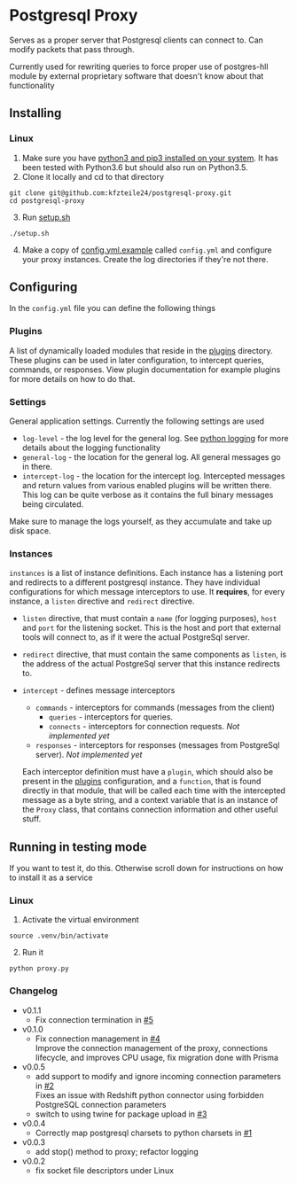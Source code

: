 # Postgresql Proxy

Serves as a proper server that Postgresql clients can connect to. Can modify packets that pass through.

Currently used for rewriting queries to force proper use of postgres-hll module by external proprietary software that doesn't know about that functionality

## Installing
### Linux
1. Make sure you have [python3 and pip3 installed on your system](https://stackoverflow.com/questions/6587507/how-to-install-pip-with-python-3#6587528). It has been tested with Python3.6 but should also run on Python3.5.
2. Clone it locally and cd to that directory
  ```
  git clone git@github.com:kfzteile24/postgresql-proxy.git
  cd postgresql-proxy
  ```
3. Run [setup.sh](setup.sh)
  ```
  ./setup.sh
  ```
4. Make a copy of [config.yml.example](config.yml.example) called `config.yml` and configure your proxy instances. Create the log directories if they're not there.

## Configuring
In the `config.yml` file you can define the following things
### Plugins
A list of dynamically loaded modules that reside in the [plugins](plugins) directory. These plugins can be used in later configuration, to intercept queries, commands, or responses. View plugin documentation for example plugins for more details on how to do that.
### Settings
General application settings. Currently the following settings are used
* `log-level` - the log level for the general log. See [python logging](https://docs.python.org/3.6/library/logging.html) for more details about the logging functionality
* `general-log` - the location for the general log. All general messages go in there.
* `intercept-log` - the location for the intercept log. Intercepted messages and return values from various enabled plugins will be written there. This log can be quite verbose as it contains the full binary messages being circulated.

Make sure to manage the logs yourself, as they accumulate and take up disk space.

### Instances
`instances` is a list of instance definitions. Each instance has a listening port and redirects to a different postgresql instance. They have individual configurations for which message interceptors to use. It **requires**, for every instance, a `listen` directive and `redirect` directive.
* `listen` directive, that must contain a `name` (for logging purposes), `host` and `port` for the listening socket. This is the host and port that external tools will connect to, as if it were the actual PostgreSql server.
* `redirect` directive, that must contain the same components as `listen`, is the address of the actual PostgreSql server that this instance redirects to.
* `intercept` - defines message interceptors
  * `commands` - interceptors for commands (messages from the client)
    * `queries` - interceptors for queries.
    * `connects` - interceptors for connection requests. *Not implemented yet*
  * `responses` - interceptors for responses (messages from PostgreSql server). *Not implemented yet*
  
  Each interceptor definition must have a `plugin`, which should also be present in the [plugins](#Plugins) configuration, and a `function`, that is found directly in that module, that will be called each time with the intercepted message as a byte string, and a context variable that is an instance of the `Proxy` class, that contains connection information and other useful stuff.

## Running in testing mode
If you want to test it, do this. Otherwise scroll down for instructions on how to install it as a service
### Linux
1. Activate the virtual environment
  ```
  source .venv/bin/activate
  ```
2. Run it
  ```
  python proxy.py
  ```

### Changelog

- v0.1.1
  - Fix connection termination in [#5](https://github.com/localstack/postgresql-proxy/pull/5)
- v0.1.0
  - Fix connection management in [#4](https://github.com/localstack/postgresql-proxy/pull/4)  
  Improve the connection management of the proxy, connections lifecycle, and improves CPU usage, fix migration done with Prisma
- v0.0.5
  - add support to modify and ignore incoming connection parameters in [#2](https://github.com/localstack/postgresql-proxy/pull/2)  
    Fixes an issue with Redshift python connector using forbidden PostgreSQL connection parameters
  - switch to using twine for package upload in [#3](https://github.com/localstack/postgresql-proxy/pull/3)
- v0.0.4
  - Correctly map postgresql charsets to python charsets in [#1](https://github.com/localstack/postgresql-proxy/pull/1)
- v0.0.3
  - add stop() method to proxy; refactor logging
- v0.0.2
  - fix socket file descriptors under Linux
